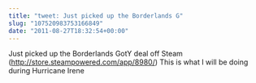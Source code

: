 ```yaml
---
title: "tweet: Just picked up the Borderlands G"
slug: "107520983753166849"
date: "2011-08-27T18:32:54+00:00"
---
```

Just picked up the Borderlands GotY deal off Steam (http://store.steampowered.com/app/8980/) This is what I will be doing during Hurricane Irene